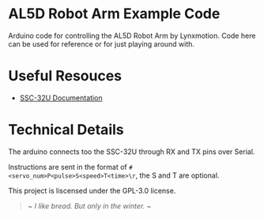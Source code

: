 # AL5D Robot Arm Example Code
Arduino code for controlling the AL5D Robot Arm by Lynxmotion. Code here can be used for reference or for just playing around with.

# Useful Resouces
- [SSC-32U Documentation](https://www.robotshop.com/media/files/pdf2/lynxmotion_ssc-32u_usb_user_guide.pdf)

# Technical Details
The arduino connects too the SSC-32U through RX and TX pins over Serial. 

Instructions are sent in the format of `#<servo_num>P<pulse>S<speed>T<time>\r`, the S and T are optional.

This project is liscensed under the GPL-3.0 license.

> ~ <i>I like bread. But only in the winter.</i> ~